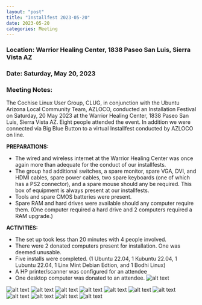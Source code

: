 ```yaml
---
layout: "post"
title: "Installfest 2023-05-20"
date: 2023-05-20
categories: Meeting
---
```


### Location: Warrior Healing Center, 1838 Paseo San Luis, Sierra Vista AZ

### Date: Saturday, May 20, 2023

### Meeting Notes:
The Cochise Linux User Group, CLUG, in conjunction with the Ubuntu Arizona Local Community Team, AZLOCO, conducted an Installation Festival on Saturday, 20 May 2023 at the Warrior Healing Center, 1838 Paseo San Luis, Sierra Vista AZ.  Eight people attended the event. In addition we were connected via Big Blue Button to a virtual Installfest conducted by AZLOCO on line.

**PREPARATIONS:**

 * The wired and wireless internet at the Warrior Healing Center was once again more than adequate for the conduct of our installfests.
 * The group had additional switches, a spare monitor, spare VGA, DVI, and HDMI cables, spare power cables, two spare keyboards (one of which has a PS2 connector), and a spare mouse should any be required.  This box of equipment is always present at our installfests.
 * Tools and spare CMOS batteries were present.
 * Spare RAM and hard drives were available should any computer require them.  (One computer required a hard drive and 2 computers required a RAM upgrade.)

**ACTIVITIES:**

 * The set up took less than 20 minutes with 4 people involved.
 * There were 2 donated computers present for installation.  One was deemed unusable.
 * Five installs were completed. (1 Ubuntu 22.04, 1 Kubuntu 22.04, 1 Lubuntu 22.04, 1 Linx Mint Debian Edtion, and 1 Bodhi Linux)
 * A HP printer/scanner was configured for an attendee
 * One desktop computer was donated to an attendee.
![alt text](https://raw.githubusercontent.com/CochiseLinuxUsersGroup/CochiseLinuxUsersGroup.github.io/master/images2/rsz_bradedwards_with_donated_computer.jpg)

![alt text](https://raw.githubusercontent.com/CochiseLinuxUsersGroup/CochiseLinuxUsersGroup.github.io/master/images2/rsz_sv_installfest_2023-05-20_3.jpg)
![alt text](https://raw.githubusercontent.com/CochiseLinuxUsersGroup/CochiseLinuxUsersGroup.github.io/master/images2/rsz_sv_installfest_2023-05-20_1.jpg)
![alt text](https://raw.githubusercontent.com/CochiseLinuxUsersGroup/CochiseLinuxUsersGroup.github.io/master/images2/rsz_sv_installfest_2023-05-20_2.jpg)
![alt text](https://raw.githubusercontent.com/CochiseLinuxUsersGroup/CochiseLinuxUsersGroup.github.io/master/images2/rsz_sv_installfest_2023-05-20_4.jpg)
![alt text](https://raw.githubusercontent.com/CochiseLinuxUsersGroup/CochiseLinuxUsersGroup.github.io/master/images2/rsz_sv_installfest_2023-05-20_5.jpg)
![alt text](https://raw.githubusercontent.com/CochiseLinuxUsersGroup/CochiseLinuxUsersGroup.github.io/master/images2/rsz_installfest_2023-05-20_1.jpg)
![alt text](https://raw.githubusercontent.com/CochiseLinuxUsersGroup/CochiseLinuxUsersGroup.github.io/master/images2/rsz_installfest_2023-05-20_2.jpg)
![alt text](https://raw.githubusercontent.com/CochiseLinuxUsersGroup/CochiseLinuxUsersGroup.github.io/master/images2/rsz_installfest_2023-05-20_3.jpg)
![alt text](https://raw.githubusercontent.com/CochiseLinuxUsersGroup/CochiseLinuxUsersGroup.github.io/master/images2/rsz_installfest_2023-05-20_4.jpg)
![alt text](https://raw.githubusercontent.com/CochiseLinuxUsersGroup/CochiseLinuxUsersGroup.github.io/master/images2/rsz_installfest_2023-05-20_5.jpg)
![alt text](https://raw.githubusercontent.com/CochiseLinuxUsersGroup/CochiseLinuxUsersGroup.github.io/master/images2/rsz_installfest_2023-05-20_6.jpg)
